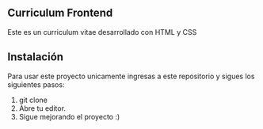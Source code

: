 ## Curriculum Frontend

Este es un curriculum vitae desarrollado con HTML y CSS

## Instalación

Para usar este proyecto unicamente ingresas a este repositorio y sigues los siguientes
pasos:

1. git clone <repo>
2. Abre tu editor.
3. Sigue mejorando el proyecto :)
